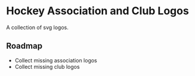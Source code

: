 
# Hockey Association and Club Logos

A collection of svg logos.


## Roadmap

- Collect missing association logos
- Collect missing club logos
